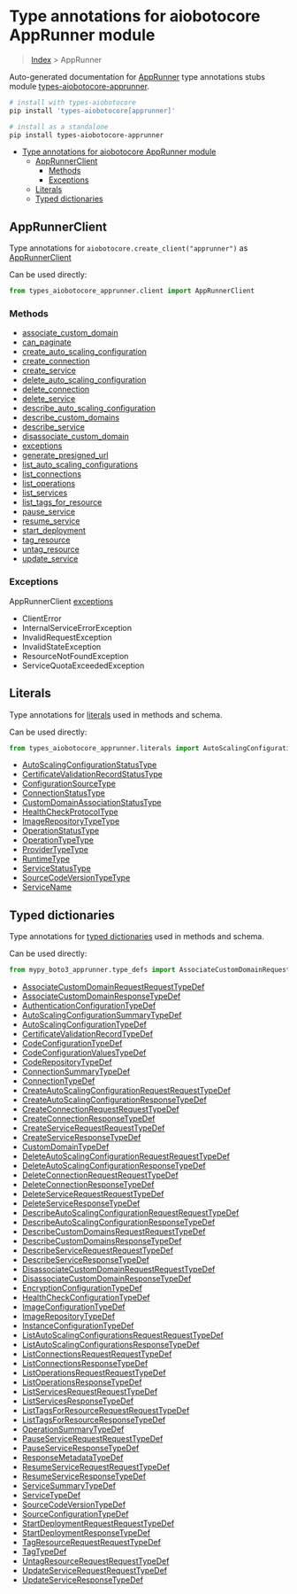 <a id="type-annotations-for-aiobotocore-apprunner-module"></a>

# Type annotations for aiobotocore AppRunner module

> [Index](..) > AppRunner

Auto-generated documentation for
[AppRunner](https://boto3.amazonaws.com/v1/documentation/api/latest/reference/services/apprunner.html#AppRunner)
type annotations stubs module
[types-aiobotocore-apprunner](https://pypi.org/project/types-aiobotocore-apprunner/).

```bash
# install with types-aiobotocore
pip install 'types-aiobotocore[apprunner]'

# install as a standalone
pip install types-aiobotocore-apprunner
```

- [Type annotations for aiobotocore AppRunner module](#type-annotations-for-aiobotocore-apprunner-module)
  - [AppRunnerClient](#apprunnerclient)
    - [Methods](#methods)
    - [Exceptions](#exceptions)
  - [Literals](#literals)
  - [Typed dictionaries](#typed-dictionaries)

<a id="apprunnerclient"></a>

## AppRunnerClient

Type annotations for `aiobotocore.create_client("apprunner")` as
[AppRunnerClient](./client.md)

Can be used directly:

```python
from types_aiobotocore_apprunner.client import AppRunnerClient
```

<a id="methods"></a>

### Methods

- [associate_custom_domain](./client.md#associate_custom_domain)
- [can_paginate](./client.md#can_paginate)
- [create_auto_scaling_configuration](./client.md#create_auto_scaling_configuration)
- [create_connection](./client.md#create_connection)
- [create_service](./client.md#create_service)
- [delete_auto_scaling_configuration](./client.md#delete_auto_scaling_configuration)
- [delete_connection](./client.md#delete_connection)
- [delete_service](./client.md#delete_service)
- [describe_auto_scaling_configuration](./client.md#describe_auto_scaling_configuration)
- [describe_custom_domains](./client.md#describe_custom_domains)
- [describe_service](./client.md#describe_service)
- [disassociate_custom_domain](./client.md#disassociate_custom_domain)
- [exceptions](./client.md#exceptions)
- [generate_presigned_url](./client.md#generate_presigned_url)
- [list_auto_scaling_configurations](./client.md#list_auto_scaling_configurations)
- [list_connections](./client.md#list_connections)
- [list_operations](./client.md#list_operations)
- [list_services](./client.md#list_services)
- [list_tags_for_resource](./client.md#list_tags_for_resource)
- [pause_service](./client.md#pause_service)
- [resume_service](./client.md#resume_service)
- [start_deployment](./client.md#start_deployment)
- [tag_resource](./client.md#tag_resource)
- [untag_resource](./client.md#untag_resource)
- [update_service](./client.md#update_service)

<a id="exceptions"></a>

### Exceptions

AppRunnerClient [exceptions](./client.md#exceptions)

- ClientError
- InternalServiceErrorException
- InvalidRequestException
- InvalidStateException
- ResourceNotFoundException
- ServiceQuotaExceededException

<a id="literals"></a>

## Literals

Type annotations for [literals](./literals.md) used in methods and schema.

Can be used directly:

```python
from types_aiobotocore_apprunner.literals import AutoScalingConfigurationStatusType, ...
```

- [AutoScalingConfigurationStatusType](./literals.md#autoscalingconfigurationstatustype)
- [CertificateValidationRecordStatusType](./literals.md#certificatevalidationrecordstatustype)
- [ConfigurationSourceType](./literals.md#configurationsourcetype)
- [ConnectionStatusType](./literals.md#connectionstatustype)
- [CustomDomainAssociationStatusType](./literals.md#customdomainassociationstatustype)
- [HealthCheckProtocolType](./literals.md#healthcheckprotocoltype)
- [ImageRepositoryTypeType](./literals.md#imagerepositorytypetype)
- [OperationStatusType](./literals.md#operationstatustype)
- [OperationTypeType](./literals.md#operationtypetype)
- [ProviderTypeType](./literals.md#providertypetype)
- [RuntimeType](./literals.md#runtimetype)
- [ServiceStatusType](./literals.md#servicestatustype)
- [SourceCodeVersionTypeType](./literals.md#sourcecodeversiontypetype)
- [ServiceName](./literals.md#servicename)

<a id="typed-dictionaries"></a>

## Typed dictionaries

Type annotations for [typed dictionaries](./type_defs.md) used in methods and
schema.

Can be used directly:

```python
from mypy_boto3_apprunner.type_defs import AssociateCustomDomainRequestRequestTypeDef, ...
```

- [AssociateCustomDomainRequestRequestTypeDef](./type_defs.md#associatecustomdomainrequestrequesttypedef)
- [AssociateCustomDomainResponseTypeDef](./type_defs.md#associatecustomdomainresponsetypedef)
- [AuthenticationConfigurationTypeDef](./type_defs.md#authenticationconfigurationtypedef)
- [AutoScalingConfigurationSummaryTypeDef](./type_defs.md#autoscalingconfigurationsummarytypedef)
- [AutoScalingConfigurationTypeDef](./type_defs.md#autoscalingconfigurationtypedef)
- [CertificateValidationRecordTypeDef](./type_defs.md#certificatevalidationrecordtypedef)
- [CodeConfigurationTypeDef](./type_defs.md#codeconfigurationtypedef)
- [CodeConfigurationValuesTypeDef](./type_defs.md#codeconfigurationvaluestypedef)
- [CodeRepositoryTypeDef](./type_defs.md#coderepositorytypedef)
- [ConnectionSummaryTypeDef](./type_defs.md#connectionsummarytypedef)
- [ConnectionTypeDef](./type_defs.md#connectiontypedef)
- [CreateAutoScalingConfigurationRequestRequestTypeDef](./type_defs.md#createautoscalingconfigurationrequestrequesttypedef)
- [CreateAutoScalingConfigurationResponseTypeDef](./type_defs.md#createautoscalingconfigurationresponsetypedef)
- [CreateConnectionRequestRequestTypeDef](./type_defs.md#createconnectionrequestrequesttypedef)
- [CreateConnectionResponseTypeDef](./type_defs.md#createconnectionresponsetypedef)
- [CreateServiceRequestRequestTypeDef](./type_defs.md#createservicerequestrequesttypedef)
- [CreateServiceResponseTypeDef](./type_defs.md#createserviceresponsetypedef)
- [CustomDomainTypeDef](./type_defs.md#customdomaintypedef)
- [DeleteAutoScalingConfigurationRequestRequestTypeDef](./type_defs.md#deleteautoscalingconfigurationrequestrequesttypedef)
- [DeleteAutoScalingConfigurationResponseTypeDef](./type_defs.md#deleteautoscalingconfigurationresponsetypedef)
- [DeleteConnectionRequestRequestTypeDef](./type_defs.md#deleteconnectionrequestrequesttypedef)
- [DeleteConnectionResponseTypeDef](./type_defs.md#deleteconnectionresponsetypedef)
- [DeleteServiceRequestRequestTypeDef](./type_defs.md#deleteservicerequestrequesttypedef)
- [DeleteServiceResponseTypeDef](./type_defs.md#deleteserviceresponsetypedef)
- [DescribeAutoScalingConfigurationRequestRequestTypeDef](./type_defs.md#describeautoscalingconfigurationrequestrequesttypedef)
- [DescribeAutoScalingConfigurationResponseTypeDef](./type_defs.md#describeautoscalingconfigurationresponsetypedef)
- [DescribeCustomDomainsRequestRequestTypeDef](./type_defs.md#describecustomdomainsrequestrequesttypedef)
- [DescribeCustomDomainsResponseTypeDef](./type_defs.md#describecustomdomainsresponsetypedef)
- [DescribeServiceRequestRequestTypeDef](./type_defs.md#describeservicerequestrequesttypedef)
- [DescribeServiceResponseTypeDef](./type_defs.md#describeserviceresponsetypedef)
- [DisassociateCustomDomainRequestRequestTypeDef](./type_defs.md#disassociatecustomdomainrequestrequesttypedef)
- [DisassociateCustomDomainResponseTypeDef](./type_defs.md#disassociatecustomdomainresponsetypedef)
- [EncryptionConfigurationTypeDef](./type_defs.md#encryptionconfigurationtypedef)
- [HealthCheckConfigurationTypeDef](./type_defs.md#healthcheckconfigurationtypedef)
- [ImageConfigurationTypeDef](./type_defs.md#imageconfigurationtypedef)
- [ImageRepositoryTypeDef](./type_defs.md#imagerepositorytypedef)
- [InstanceConfigurationTypeDef](./type_defs.md#instanceconfigurationtypedef)
- [ListAutoScalingConfigurationsRequestRequestTypeDef](./type_defs.md#listautoscalingconfigurationsrequestrequesttypedef)
- [ListAutoScalingConfigurationsResponseTypeDef](./type_defs.md#listautoscalingconfigurationsresponsetypedef)
- [ListConnectionsRequestRequestTypeDef](./type_defs.md#listconnectionsrequestrequesttypedef)
- [ListConnectionsResponseTypeDef](./type_defs.md#listconnectionsresponsetypedef)
- [ListOperationsRequestRequestTypeDef](./type_defs.md#listoperationsrequestrequesttypedef)
- [ListOperationsResponseTypeDef](./type_defs.md#listoperationsresponsetypedef)
- [ListServicesRequestRequestTypeDef](./type_defs.md#listservicesrequestrequesttypedef)
- [ListServicesResponseTypeDef](./type_defs.md#listservicesresponsetypedef)
- [ListTagsForResourceRequestRequestTypeDef](./type_defs.md#listtagsforresourcerequestrequesttypedef)
- [ListTagsForResourceResponseTypeDef](./type_defs.md#listtagsforresourceresponsetypedef)
- [OperationSummaryTypeDef](./type_defs.md#operationsummarytypedef)
- [PauseServiceRequestRequestTypeDef](./type_defs.md#pauseservicerequestrequesttypedef)
- [PauseServiceResponseTypeDef](./type_defs.md#pauseserviceresponsetypedef)
- [ResponseMetadataTypeDef](./type_defs.md#responsemetadatatypedef)
- [ResumeServiceRequestRequestTypeDef](./type_defs.md#resumeservicerequestrequesttypedef)
- [ResumeServiceResponseTypeDef](./type_defs.md#resumeserviceresponsetypedef)
- [ServiceSummaryTypeDef](./type_defs.md#servicesummarytypedef)
- [ServiceTypeDef](./type_defs.md#servicetypedef)
- [SourceCodeVersionTypeDef](./type_defs.md#sourcecodeversiontypedef)
- [SourceConfigurationTypeDef](./type_defs.md#sourceconfigurationtypedef)
- [StartDeploymentRequestRequestTypeDef](./type_defs.md#startdeploymentrequestrequesttypedef)
- [StartDeploymentResponseTypeDef](./type_defs.md#startdeploymentresponsetypedef)
- [TagResourceRequestRequestTypeDef](./type_defs.md#tagresourcerequestrequesttypedef)
- [TagTypeDef](./type_defs.md#tagtypedef)
- [UntagResourceRequestRequestTypeDef](./type_defs.md#untagresourcerequestrequesttypedef)
- [UpdateServiceRequestRequestTypeDef](./type_defs.md#updateservicerequestrequesttypedef)
- [UpdateServiceResponseTypeDef](./type_defs.md#updateserviceresponsetypedef)
